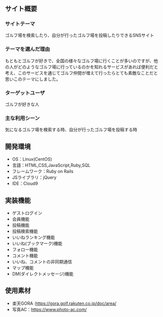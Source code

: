 # <golfers>

## サイト概要
### サイトテーマ
ゴルフ場を検索したり、自分が行ったゴルフ場を投稿したりできるSNSサイト

### テーマを選んだ理由
もともとゴルフが好きで、全国の様々なゴルフ場に行くことが多いのですが、他の人がどのようなゴルフ場に行っているのかを知れるサービスがあれば便利だと考え、このサービスを通じてゴルフ仲間が増えて行ったらとても素敵なことだと思いこのテーマにしました。

### ターゲットユーザ
ゴルフが好きな人

### 主な利用シーン
気になるゴルフ場を検索する時、自分が行ったゴルフ場を投稿する時

## 開発環境
- OS：Linux(CentOS)
- 言語：HTML,CSS,JavaScript,Ruby,SQL
- フレームワーク：Ruby on Rails
- JSライブラリ：jQuery
- IDE：Cloud9

## 実装機能
- ゲストログイン
- 会員機能
- 投稿機能
- 投稿検索機能
- いいねランキング機能
- いいね(ブックマーク)機能
- フォロー機能
- コメント機能
- いいね、コメントの非同期通信
- マップ機能
- DM(ダイレクトメッセージ)機能

## 使用素材
- 楽天GORA :https://gora.golf.rakuten.co.jp/doc/area/
- 写真AC：https://www.photo-ac.com/